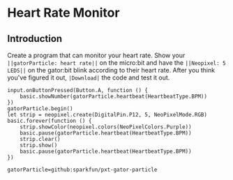 # Heart Rate Monitor

## Introduction 
Create a program that can monitor your heart rate. Show your ``||gatorParticle: heart rate||`` on the micro:bit and have the ``||Neopixel: 5 LEDS||`` on the gator:bit blink according to their heart rate. After you think you've figured it out, ``|Download|`` the code and test it out. 

```blocks
input.onButtonPressed(Button.A, function () {
    basic.showNumber(gatorParticle.heartbeat(HeartbeatType.BPM))
})
gatorParticle.begin()
let strip = neopixel.create(DigitalPin.P12, 5, NeoPixelMode.RGB)
basic.forever(function () {
    strip.showColor(neopixel.colors(NeoPixelColors.Purple))
    basic.pause(gatorParticle.heartbeat(HeartbeatType.BPM))
    strip.clear()
    strip.show()
    basic.pause(gatorParticle.heartbeat(HeartbeatType.BPM))
})
```

```package
gatorParticle=github:sparkfun/pxt-gator-particle
```






